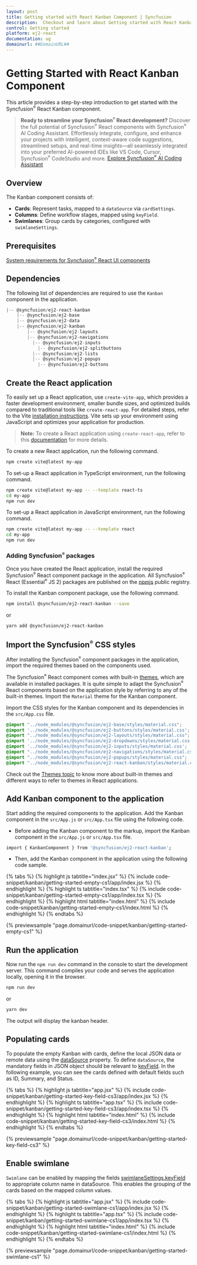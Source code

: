 ```yaml
---
layout: post
title: Getting started with React Kanban Component | Syncfusion
description:  Checkout and learn about Getting started with React Kanban component of Syncfusion Essential JS 2 and more details.
control: Getting started 
platform: ej2-react
documentation: ug
domainurl: ##DomainURL##
---
```


# Getting Started with React Kanban Component

This article provides a step-by-step introduction to get started with the Syncfusion<sup style="font-size:70%">&reg;</sup> React Kanban component.

> **Ready to streamline your Syncfusion<sup style="font-size:70%">&reg;</sup> React development?** Discover the full potential of Syncfusion<sup style="font-size:70%">&reg;</sup> React components with Syncfusion<sup style="font-size:70%">&reg;</sup> AI Coding Assistant. Effortlessly integrate, configure, and enhance your projects with intelligent, context-aware code suggestions, streamlined setups, and real-time insights—all seamlessly integrated into your preferred AI-powered IDEs like VS Code, Cursor, Syncfusion<sup style="font-size:70%">&reg;</sup> CodeStudio and more. [Explore Syncfusion<sup style="font-size:70%">&reg;</sup> AI Coding Assistant](https://ej2.syncfusion.com/react/documentation/ai-coding-assistants/overview)

## Overview

The Kanban component consists of:
- **Cards**: Represent tasks, mapped to a `dataSource` via `cardSettings`.
- **Columns**: Define workflow stages, mapped using `keyField`.
- **Swimlanes**: Group cards by categories, configured with `swimlaneSettings`.

## Prerequisites

[System requirements for Syncfusion<sup style="font-size:70%">&reg;</sup> React UI components](https://ej2.syncfusion.com/react/documentation/system-requirement)

## Dependencies

The following list of dependencies are required to use the `Kanban` component in the application.

```ts
|-- @syncfusion/ej2-react-kanban
    |-- @syncfusion/ej2-base
    |-- @syncfusion/ej2-data
    |-- @syncfusion/ej2-kanban
        |-- @syncfusion/ej2-layouts
        |-- @syncfusion/ej2-navigations
          |-- @syncfusion/ej2-inputs
            |-- @syncfusion/ej2-splitbuttons
          |-- @syncfusion/ej2-lists
          |-- @syncfusion/ej2-popups
            |-- @syncfusion/ej2-buttons
```

## Create the React application

To easily set up a React application, use `create-vite-app`, which provides a faster development environment, smaller bundle sizes, and optimized builds compared to traditional tools like `create-react-app`. For detailed steps, refer to the Vite [installation instructions](https://vitejs.dev/guide/). Vite sets up your environment using JavaScript and optimizes your application for production.

> **Note:**  To create a React application using `create-react-app`, refer to this [documentation](https://ej2.syncfusion.com/react/documentation/getting-started/create-app) for more details.

To create a new React application, run the following command.

```bash
npm create vite@latest my-app
```
To set-up a React application in TypeScript environment, run the following command.

```bash
npm create vite@latest my-app -- --template react-ts
cd my-app
npm run dev
```
To set-up a React application in JavaScript environment, run the following command.

```bash
npm create vite@latest my-app -- --template react
cd my-app
npm run dev
```


### Adding Syncfusion<sup style="font-size:70%">&reg;</sup> packages

Once you have created the React application, install the required Syncfusion<sup style="font-size:70%">&reg;</sup> React component package in the application. All Syncfusion<sup style="font-size:70%">&reg;</sup> React (Essential<sup style="font-size:70%">&reg;</sup> JS 2) packages are published on the [npmjs](https://www.npmjs.com/~syncfusionorg) public registry.

To install the Kanban component package, use the following command.

```bash
npm install @syncfusion/ej2-react-kanban --save
```

or

```bash
yarn add @syncfusion/ej2-react-kanban
```

## Import the Syncfusion<sup style="font-size:70%">&reg;</sup> CSS styles

After installing the Syncfusion<sup style="font-size:70%">&reg;</sup> component packages in the application, import the required themes based on the components used.

The Syncfusion<sup style="font-size:70%">&reg;</sup> React component comes with built-in [themes](https://ej2.syncfusion.com/react/documentation/appearance/theme), which are available in installed packages. It is quite simple to adapt the Syncfusion<sup style="font-size:70%">&reg;</sup> React components based on the application style by referring to any of the built-in themes. Import the `Material` theme for the Kanban component.

Import the CSS styles for the Kanban component and its dependencies in the `src/App.css` file.

```css
@import "../node_modules/@syncfusion/ej2-base/styles/material.css";
@import '../node_modules/@syncfusion/ej2-buttons/styles/material.css';
@import "../node_modules/@syncfusion/ej2-layouts/styles/material.css";
@import '../node_modules/@syncfusion/ej2-dropdowns/styles/material.css';
@import '../node_modules/@syncfusion/ej2-inputs/styles/material.css';
@import "../node_modules/@syncfusion/ej2-navigations/styles/material.css";
@import "../node_modules/@syncfusion/ej2-popups/styles/material.css";
@import "../node_modules/@syncfusion/ej2-react-kanban/styles/material.css";
```

Check out the [Themes topic](https://ej2.syncfusion.com/react/documentation/appearance/theme) to know more about built-in themes and different ways to refer to themes in React applications.

## Add Kanban component to the application

Start adding the required components to the application. Add the Kanban component in the `src/App.js` or `src/App.tsx` file using the following code.

* Before adding the Kanban component to the markup, import the Kanban component in the `src/App.js` or `src/App.tsx` file.

```bash
import { KanbanComponent } from '@syncfusion/ej2-react-kanban';
```

* Then, add the Kanban component in the application using the following code sample.

{% tabs %}
{% highlight js tabtitle="index.jsx" %}
{% include code-snippet/kanban/getting-started-empty-cs1/app/index.jsx %}
{% endhighlight %}
{% highlight ts tabtitle="index.tsx" %}
{% include code-snippet/kanban/getting-started-empty-cs1/app/index.tsx %}
{% endhighlight %}
{% highlight html tabtitle="index.html" %}
{% include code-snippet/kanban/getting-started-empty-cs1/index.html %}
{% endhighlight %}
{% endtabs %}
        
{% previewsample "page.domainurl/code-snippet/kanban/getting-started-empty-cs1" %}

## Run the application

Now run the `npm run dev` command in the console to start the development server. This command compiles your code and serves the application locally, opening it in the browser.

```bash
npm run dev
```

or

```bash
yarn dev
```

The output will display the kanban header.

## Populating cards

To populate the empty Kanban with cards, define the local JSON data or remote data using the [dataSource](https://ej2.syncfusion.com/react/documentation/api/kanban/#datasource) property. To define `dataSource`, the mandatory fields in JSON object should be relevant to [keyField](https://ej2.syncfusion.com/react/documentation/api/kanban/#keyfield). In the following example, you can see the cards defined with default fields such as ID, Summary, and Status.

{% tabs %}
{% highlight js tabtitle="app.jsx" %}
{% include code-snippet/kanban/getting-started-key-field-cs3/app/index.jsx %}
{% endhighlight %}
{% highlight ts tabtitle="app.tsx" %}
{% include code-snippet/kanban/getting-started-key-field-cs3/app/index.tsx %}
{% endhighlight %}
{% highlight html tabtitle="index.html" %}
{% include code-snippet/kanban/getting-started-key-field-cs3/index.html %}
{% endhighlight %}
{% endtabs %}
        
{% previewsample "page.domainurl/code-snippet/kanban/getting-started-key-field-cs3" %}

## Enable swimlane

`Swimlane` can be enabled by mapping the fields [swimlaneSettings.keyField](https://ej2.syncfusion.com/react/documentation/api/kanban/#swimlanesettings) to appropriate column name in dataSource. This enables the grouping of the cards based on the mapped column values.

{% tabs %}
{% highlight js tabtitle="app.jsx" %}
{% include code-snippet/kanban/getting-started-swimlane-cs1/app/index.jsx %}
{% endhighlight %}
{% highlight ts tabtitle="app.tsx" %}
{% include code-snippet/kanban/getting-started-swimlane-cs1/app/index.tsx %}
{% endhighlight %}
{% highlight html tabtitle="index.html" %}
{% include code-snippet/kanban/getting-started-swimlane-cs1/index.html %}
{% endhighlight %}
{% endtabs %}
        
{% previewsample "page.domainurl/code-snippet/kanban/getting-started-swimlane-cs1" %}
